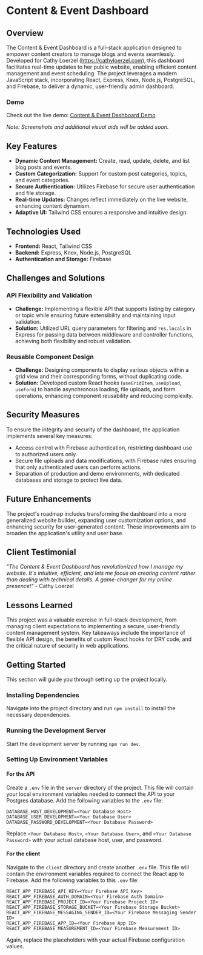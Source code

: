 # Content & Event Dashboard

## Overview

The Content & Event Dashboard is a full-stack application designed to empower content creators to manage blogs and events seamlessly. Developed for Cathy Loerzel (https://cathyloerzel.com), this dashboard facilitates real-time updates to her public website, enabling efficient content management and event scheduling. The project leverages a modern JavaScript stack, incorporating React, Express, Knex, Node.js, PostgreSQL, and Firebase, to deliver a dynamic, user-friendly admin dashboard.

### Demo

Check out the live demo: [Content & Event Dashboard Demo](https://admin.contentandeventdashboard.site/)

*Note: Screenshots and additional visual aids will be added soon.*

## Key Features

- **Dynamic Content Management:** Create, read, update, delete, and list blog posts and events.
- **Custom Categorization:** Support for custom post categories, topics, and event categories.
- **Secure Authentication:** Utilizes Firebase for secure user authentication and file storage.
- **Real-time Updates:** Changes reflect immediately on the live website, enhancing content dynamism.
- **Adaptive UI:** Tailwind CSS ensures a responsive and intuitive design.

## Technologies Used

- **Frontend:** React, Tailwind CSS
- **Backend:** Express, Knex, Node.js, PostgreSQL
- **Authentication and Storage:** Firebase

## Challenges and Solutions

### API Flexibility and Validation
- **Challenge:** Implementing a flexible API that supports listing by category or topic while ensuring future extensibility and maintaining input validation.
- **Solution:** Utilized URL query parameters for filtering and `res.locals` in Express for passing data between middleware and controller functions, achieving both flexibility and robust validation.

### Reusable Component Design
- **Challenge:** Designing components to display various objects within a grid view and their corresponding forms, without duplicating code.
- **Solution:** Developed custom React hooks (`useGridItem`, `useUpload`, `useForm`) to handle asynchronous loading, file uploads, and form operations, enhancing component reusability and reducing complexity.

## Security Measures

To ensure the integrity and security of the dashboard, the application implements several key measures:
- Access control with Firebase authentication, restricting dashboard use to authorized users only.
- Secure file uploads and data modifications, with Firebase rules ensuring that only authenticated users can perform actions.
- Separation of production and demo environments, with dedicated databases and storage to protect live data.

## Future Enhancements

The project's roadmap includes transforming the dashboard into a more generalized website builder, expanding user customization options, and enhancing security for user-generated content. These improvements aim to broaden the application's utility and user base.

## Client Testimonial

*"The Content & Event Dashboard has revolutionized how I manage my website. It's intuitive, efficient, and lets me focus on creating content rather than dealing with technical details. A game-changer for my online presence!"* - Cathy Loerzel

## Lessons Learned

This project was a valuable exercise in full-stack development, from managing client expectations to implementing a secure, user-friendly content management system. Key takeaways include the importance of flexible API design, the benefits of custom React hooks for DRY code, and the critical nature of security in web applications.

## Getting Started

This section will guide you through setting up the project locally.

### Installing Dependencies

Navigate into the project directory and run `npm install` to install the necessary dependencies.

### Running the Development Server

Start the development server by running `npm run dev`.

### Setting Up Environment Variables

#### For the API

Create a `.env` file in the `server` directory of the project. This file will contain your local environment variables needed to connect the API to your Postgres database. Add the following variables to the `.env` file:

```
DATABASE_HOST_DEVELOPMENT=<Your Database Host>
DATABASE_USER_DEVELOPMENT=<Your Database User>
DATABASE_PASSWORD_DEVELOPMENT=<Your Database Password>
```

Replace `<Your Database Host>`, `<Your Database User>`, and `<Your Database Password>` with your actual database host, user, and password.

#### For the client

Navigate to the `client` directory and create another `.env` file. This file will contain the environment variables required to connect the React app to Firebase. Add the following variables to this `.env` file:

```
REACT_APP_FIREBASE_API_KEY=<Your Firebase API Key>
REACT_APP_FIREBASE_AUTH_DOMAIN=<Your Firebase Auth Domain>
REACT_APP_FIREBASE_PROJECT_ID=<Your Firebase Project ID>
REACT_APP_FIREBASE_STORAGE_BUCKET=<Your Firebase Storage Bucket>
REACT_APP_FIREBASE_MESSAGING_SENDER_ID=<Your Firebase Messaging Sender ID>
REACT_APP_FIREBASE_APP_ID=<Your Firebase App ID>
REACT_APP_FIREBASE_MEASUREMENT_ID=<Your Firebase Measurement ID>
```

Again, replace the placeholders with your actual Firebase configuration values.